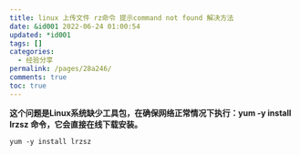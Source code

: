 ```yaml
---
title: linux 上传文件 rz命令 提示command not found 解决方法
date: &id001 2022-06-24 01:00:54
updated: *id001
tags: []
categories:
  - 经验分享
permalink: /pages/28a246/
comments: true
toc: true
---
```

**这个问题是Linux系统缺少工具包，在确保网络正常情况下执行：yum -y install lrzsz 命令，它会直接在线下载安装。**

```
yum -y install lrzsz 
```